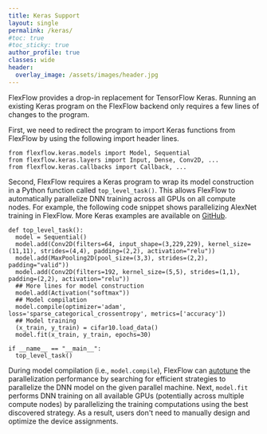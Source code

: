 ```yaml
---
title: Keras Support
layout: single
permalink: /keras/
#toc: true
#toc_sticky: true
author_profile: true
classes: wide
header:
  overlay_image: /assets/images/header.jpg 
---
```


FlexFlow provides a drop-in replacement for TensorFlow Keras.
Running an existing Keras program on the FlexFlow backend only requires a few lines of changes to the program.

First, we need to redirect the program to import Keras functions from FlexFlow by using the following import header lines.
```
from flexflow.keras.models import Model, Sequential
from flexflow.keras.layers import Input, Dense, Conv2D, ...
from flexflow.keras.callbacks import Callback, ...
```

Second, FlexFlow requires a Keras program to wrap its model construction in a Python function called `top_level_task()`. This allows FlexFlow to automatically parallelize DNN training across all GPUs on all compute nodes.
For example, the following code snippet shows parallelizing AlexNet training in FlexFlow. More Keras examples are available on [GitHub](https://github.com/flexflow/FlexFlow/tree/master/examples/python/keras).
```
def top_level_task():
  model = Sequential()
  model.add(Conv2D(filters=64, input_shape=(3,229,229), kernel_size=(11,11), strides=(4,4), padding=(2,2), activation="relu"))
  model.add(MaxPooling2D(pool_size=(3,3), strides=(2,2), padding="valid"))
  model.add(Conv2D(filters=192, kernel_size=(5,5), strides=(1,1), padding=(2,2), activation="relu"))
  ## More lines for model construction
  model.add(Activation("softmax"))
  ## Model compilation
  model.compile(optimizer='adam', loss='sparse_categorical_crossentropy', metrics=['accuracy'])
  ## Model training
  (x_train, y_train) = cifar10.load_data()
  model.fit(x_train, y_train, epochs=30)

if __name__ == "__main__":
  top_level_task()
```
During model compilation (i.e., `model.compile`), FlexFlow can [autotune](https://flexflow.ai/search) the parallelization performance by searching for efficient strategies to parallelize the DNN model on the given parallel machine.
Next, `model.fit` performs DNN training on all available GPUs (potentially across multiple compute nodes) by parallelizing the training computations using the best discovered strategy. As a result, users don't need to manually design and optimize the device assignments.



